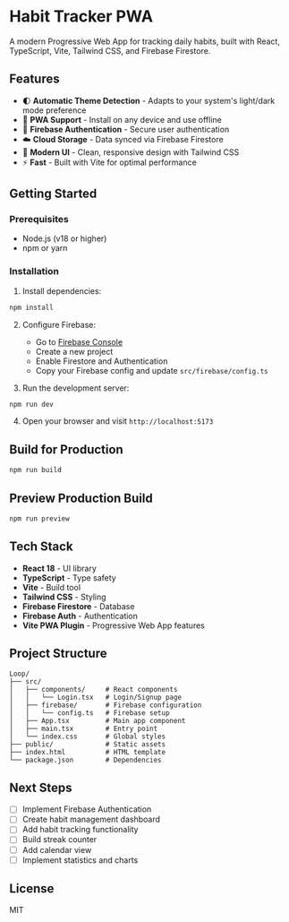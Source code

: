 # Habit Tracker PWA

A modern Progressive Web App for tracking daily habits, built with React, TypeScript, Vite, Tailwind CSS, and Firebase Firestore.

## Features

- 🌓 **Automatic Theme Detection** - Adapts to your system's light/dark mode preference
- 📱 **PWA Support** - Install on any device and use offline
- 🔐 **Firebase Authentication** - Secure user authentication
- ☁️ **Cloud Storage** - Data synced via Firebase Firestore
- 🎨 **Modern UI** - Clean, responsive design with Tailwind CSS
- ⚡ **Fast** - Built with Vite for optimal performance

## Getting Started

### Prerequisites

- Node.js (v18 or higher)
- npm or yarn

### Installation

1. Install dependencies:
```bash
npm install
```

2. Configure Firebase:
   - Go to [Firebase Console](https://console.firebase.google.com/)
   - Create a new project
   - Enable Firestore and Authentication
   - Copy your Firebase config and update `src/firebase/config.ts`

3. Run the development server:
```bash
npm run dev
```

4. Open your browser and visit `http://localhost:5173`

## Build for Production

```bash
npm run build
```

## Preview Production Build

```bash
npm run preview
```

## Tech Stack

- **React 18** - UI library
- **TypeScript** - Type safety
- **Vite** - Build tool
- **Tailwind CSS** - Styling
- **Firebase Firestore** - Database
- **Firebase Auth** - Authentication
- **Vite PWA Plugin** - Progressive Web App features

## Project Structure

```
Loop/
├── src/
│   ├── components/     # React components
│   │   └── Login.tsx   # Login/Signup page
│   ├── firebase/       # Firebase configuration
│   │   └── config.ts   # Firebase setup
│   ├── App.tsx         # Main app component
│   ├── main.tsx        # Entry point
│   └── index.css       # Global styles
├── public/             # Static assets
├── index.html          # HTML template
└── package.json        # Dependencies
```

## Next Steps

- [ ] Implement Firebase Authentication
- [ ] Create habit management dashboard
- [ ] Add habit tracking functionality
- [ ] Build streak counter
- [ ] Add calendar view
- [ ] Implement statistics and charts

## License

MIT

